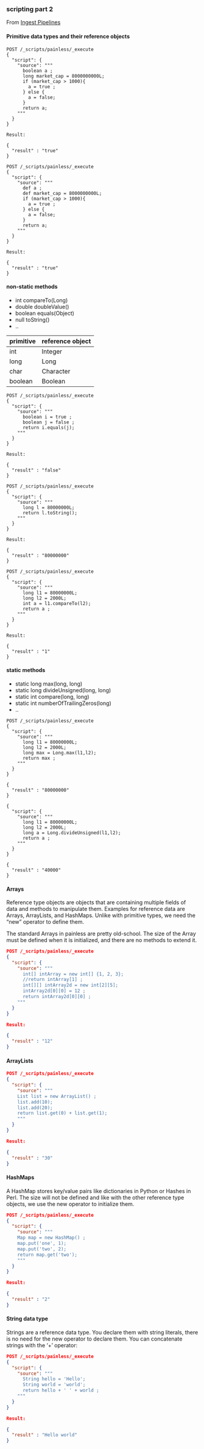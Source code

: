 ### scripting part 2

From [Ingest Pipelines](https://cdax.ch/2022/01/30/elastic-workshop-2-ingest-pipelines/)

#### Primitive data types and their reference objects

```
POST /_scripts/painless/_execute
{
  "script": {
    "source": """
      boolean a ;
      long market_cap = 8000000000L;
      if (market_cap > 1000){
        a = true ;
      } else {
        a = false;
      }
      return a;
    """
  }
}

Result:

{
  "result" : "true"
}
```

```
POST /_scripts/painless/_execute
{
  "script": {
    "source": """
      def a ;
      def market_cap = 8000000000L;
      if (market_cap > 1000){
        a = true ;
      } else {
        a = false;
      }
      return a;
    """
  }
}

Result:

{
  "result" : "true"
}
```

#### non-static methods

- int compareTo(Long)
- double doubleValue()
- boolean equals(Object)
- null toString()
- ..

|primitive    | reference object
|-------------|-----------
|int          | Integer
|long         | Long
|char         | Character
|boolean      | Boolean

```
POST /_scripts/painless/_execute
{
  "script": {
    "source": """
      boolean i = true ;
      boolean j = false ;
      return i.equals(j);
    """
  }
}

Result:

{
  "result" : "false"
}
```

```
POST /_scripts/painless/_execute
{
  "script": {
    "source": """
      long l = 80000000L;
      return l.toString();
    """
  }
}

Result:

{
  "result" : "80000000"
}
```

```
POST /_scripts/painless/_execute
{
  "script": {
    "source": """
      long l1 = 80000000L;
      long l2 = 2000L;
      int a = l1.compareTo(l2);
      return a ;
    """
  }
}

Result:

{
  "result" : "1"
}
```

#### static methods

- static long max(long, long)
- static long divideUnsigned(long, long)
- static int compare(long, long)
- static int numberOfTrailingZeros(long)
-  ..

```
POST /_scripts/painless/_execute
{
  "script": {
    "source": """
      long l1 = 80000000L;
      long l2 = 2000L;
      long max = Long.max(l1,l2);
      return max ;
    """
  }
}

{
  "result" : "80000000"
}
```

```
{
  "script": {
    "source": """
      long l1 = 80000000L;
      long l2 = 2000L;
      long a = Long.divideUnsigned(l1,l2);
      return a ;
    """
  }
}

{
  "result" : "40000"
}
```

#### Arrays

Reference type objects are objects that are containing multiple fields of data and methods to manipulate them. Examples for reference data are Arrays, ArrayLists, and HashMaps. Unlike with primitive types, we need the “new” operator to define them.

The standard Arrays in painless are pretty old-school. The size of the Array must be defined when it is initialized, and there are no methods to extend it.

```json
POST /_scripts/painless/_execute
{
  "script": {
    "source": """
      int[] intArray = new int[] {1, 2, 3};
      //return intArray[1] ;
      int[][] intArray2d = new int[2][5];
      intArray2d[0][0] = 12 ;
      return intArray2d[0][0] ;
    """
  }
}

Result:

{
  "result" : "12"
}
```

#### ArrayLists

```json
POST /_scripts/painless/_execute
{
  "script": {
    "source": """
    List list = new ArrayList() ;
    list.add(10);
    list.add(20);
    return list.get(0) + list.get(1);
    """
  }
}

Result:

{
  "result" : "30"
}
```

#### HashMaps

A HashMap stores key/value pairs like dictionaries in Python or Hashes in Perl. The size will not be defined and like with the other reference type objects, we use the new operator to initialize them.

```json
POST /_scripts/painless/_execute
{
  "script": {
    "source": """
    Map map = new HashMap() ;
    map.put('one', 1);
    map.put('two', 2);
    return map.get('two');
    """
  }
}

Result:

{
  "result" : "2"
}
```

#### String data type

Strings are a reference data type. You declare them with string literals, there is no need for the new operator to declare them. You can concatenate strings with the ‘+’ operator:

```json
POST /_scripts/painless/_execute
{
  "script": {
    "source": """
      String hello = 'Hello';
      String world = 'world';
      return hello + ' ' + world ;
    """
  }
}

Result:

{
  "result" : "Hello world"
}
```

